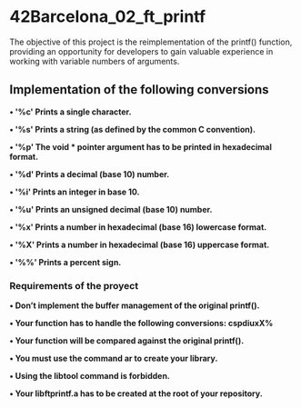 # 42Barcelona_02_ft_printf
The objective of this project is the reimplementation of the printf() function, providing an opportunity for developers to gain valuable experience in working with variable numbers of arguments.

## Implementation of the following conversions
**• '%c' Prints a single character.**

**• '%s' Prints a string (as defined by the common C convention).**

**• '%p' The void * pointer argument has to be printed in hexadecimal format.**

**• '%d' Prints a decimal (base 10) number.**

**• '%i' Prints an integer in base 10.**

**• '%u' Prints an unsigned decimal (base 10) number.**

**• '%x' Prints a number in hexadecimal (base 16) lowercase format.**

**• '%X' Prints a number in hexadecimal (base 16) uppercase format.**

**• '%%' Prints a percent sign.**


### Requirements of the proyect

**• Don’t implement the buffer management of the original printf().**

**• Your function has to handle the following conversions: cspdiuxX%**

**• Your function will be compared against the original printf().**

**• You must use the command ar to create your library.**

**• Using the libtool command is forbidden.**

**• Your libftprintf.a has to be created at the root of your repository.**
